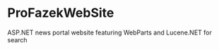 ProFazekWebSite
===============

ASP.NET news portal website featuring WebParts and Lucene.NET for search
